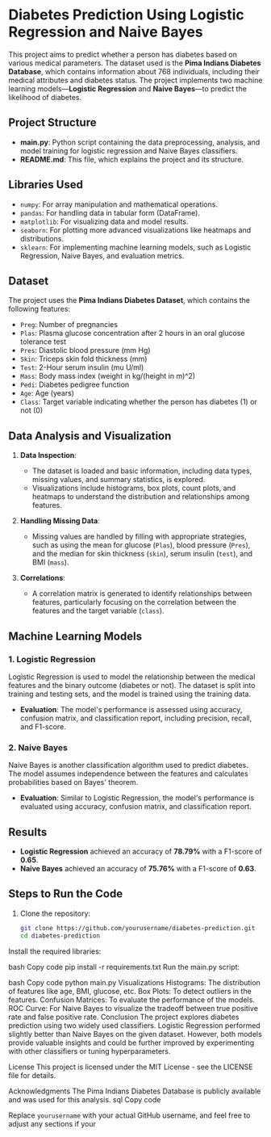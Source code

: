# Diabetes Prediction Using Logistic Regression and Naive Bayes

This project aims to predict whether a person has diabetes based on various medical parameters. The dataset used is the **Pima Indians Diabetes Database**, which contains information about 768 individuals, including their medical attributes and diabetes status. The project implements two machine learning models—**Logistic Regression** and **Naive Bayes**—to predict the likelihood of diabetes.

## Project Structure

- **main.py**: Python script containing the data preprocessing, analysis, and model training for logistic regression and Naive Bayes classifiers.
- **README.md**: This file, which explains the project and its structure.

## Libraries Used

- `numpy`: For array manipulation and mathematical operations.
- `pandas`: For handling data in tabular form (DataFrame).
- `matplotlib`: For visualizing data and model results.
- `seaborn`: For plotting more advanced visualizations like heatmaps and distributions.
- `sklearn`: For implementing machine learning models, such as Logistic Regression, Naive Bayes, and evaluation metrics.

## Dataset

The project uses the **Pima Indians Diabetes Dataset**, which contains the following features:
- `Preg`: Number of pregnancies
- `Plas`: Plasma glucose concentration after 2 hours in an oral glucose tolerance test
- `Pres`: Diastolic blood pressure (mm Hg)
- `Skin`: Triceps skin fold thickness (mm)
- `Test`: 2-Hour serum insulin (mu U/ml)
- `Mass`: Body mass index (weight in kg/(height in m)^2)
- `Pedi`: Diabetes pedigree function
- `Age`: Age (years)
- `Class`: Target variable indicating whether the person has diabetes (1) or not (0)

## Data Analysis and Visualization

1. **Data Inspection**:
   - The dataset is loaded and basic information, including data types, missing values, and summary statistics, is explored.
   - Visualizations include histograms, box plots, count plots, and heatmaps to understand the distribution and relationships among features.
   
2. **Handling Missing Data**:
   - Missing values are handled by filling with appropriate strategies, such as using the mean for glucose (`Plas`), blood pressure (`Pres`), and the median for skin thickness (`skin`), serum insulin (`test`), and BMI (`mass`).

3. **Correlations**:
   - A correlation matrix is generated to identify relationships between features, particularly focusing on the correlation between the features and the target variable (`class`).

## Machine Learning Models

### 1. Logistic Regression

Logistic Regression is used to model the relationship between the medical features and the binary outcome (diabetes or not). The dataset is split into training and testing sets, and the model is trained using the training data. 

- **Evaluation**: The model's performance is assessed using accuracy, confusion matrix, and classification report, including precision, recall, and F1-score.

### 2. Naive Bayes

Naive Bayes is another classification algorithm used to predict diabetes. The model assumes independence between the features and calculates probabilities based on Bayes' theorem.

- **Evaluation**: Similar to Logistic Regression, the model's performance is evaluated using accuracy, confusion matrix, and classification report.

## Results

- **Logistic Regression** achieved an accuracy of **78.79%** with a F1-score of **0.65**.
- **Naive Bayes** achieved an accuracy of **75.76%** with a F1-score of **0.63**.

## Steps to Run the Code

1. Clone the repository:

   ```bash
   git clone https://github.com/yourusername/diabetes-prediction.git
   cd diabetes-prediction
Install the required libraries:

bash
Copy code
pip install -r requirements.txt
Run the main.py script:

bash
Copy code
python main.py
Visualizations
Histograms: The distribution of features like age, BMI, glucose, etc.
Box Plots: To detect outliers in the features.
Confusion Matrices: To evaluate the performance of the models.
ROC Curve: For Naive Bayes to visualize the tradeoff between true positive rate and false positive rate.
Conclusion
The project explores diabetes prediction using two widely used classifiers. Logistic Regression performed slightly better than Naive Bayes on the given dataset. However, both models provide valuable insights and could be further improved by experimenting with other classifiers or tuning hyperparameters.

License
This project is licensed under the MIT License - see the LICENSE file for details.

Acknowledgments
The Pima Indians Diabetes Database is publicly available and was used for this analysis.
sql
Copy code

Replace `yourusername` with your actual GitHub username, and feel free to adjust any sections if your
